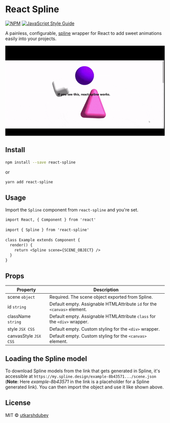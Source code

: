 # React Spline

[![NPM](https://img.shields.io/npm/v/react-spline.svg)](https://www.npmjs.com/package/react-spline) [![JavaScript Style Guide](https://img.shields.io/badge/code_style-standard-brightgreen.svg)](https://standardjs.com)

A painless, configurable, [spline](https://spline.design) wrapper for React to add sweet animations easily into your projects.

![Demo Gif](./demo.gif)

## Install

```bash
npm install --save react-spline
```

or

```bash
yarn add react-spline
```

## Usage

Import the `Spline` component from `react-spline` and you're set.

```tsx
import React, { Component } from 'react'

import { Spline } from 'react-spline'

class Example extends Component {
  render() {
    return <Spline scene={SCENE_OBJECT} />
  }
}
```

## Props

| Property              | Description                                                              |
| --------------------- | ------------------------------------------------------------------------ |
| scene `object`        | Required. The scene object exported from Spline.                         |
| id `string`           | Default empty. Assignable HTMLAttribute `id` for the `<canvas>` element. |
| className `string`    | Default empty. Assignable HTMLAttribute `class` for the `<div>` wrapper. |
| style `JSX CSS`       | Default empty. Custom styling for the `<div>` wrapper.                   |
| canvasStyle `JSX CSS` | Default empty. Custom styling for the `<canvas>` element.                |

## Loading the Spline model
To download Spline models from the link that gets generated in Spline, it's accessible at ``https://my.spline.design/example-8b43571.../scene.json`` (**Note**: Here *example-8b43571* in the link is a placeholder for a Spline generated link). You can then import the object and use it like shown above.

## License

MIT © [utkarshdubey](https://github.com/utkarshdubey)
